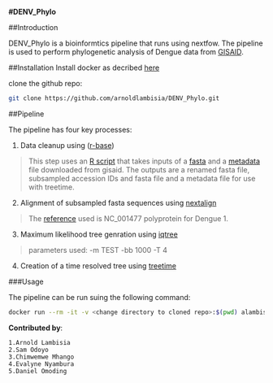 **#DENV_Phylo**

##Introduction

DENV_Phylo is a bioinformtics pipeline that runs using nextfow. The pipeline is used to perform phylogenetic analysis of Dengue data from [GISAID](https://gisaid.org/). 

##Installation
Install docker as decribed [here](https://www.docker.com/)

clone the github repo:
```bash
git clone https://github.com/arnoldlambisia/DENV_Phylo.git
```

##Pipeline

The pipeline has four key processes:

1. Data cleanup using ([r-base](https://www.r-project.org/))

>This step uses an [R script](bin/data_cleanup_subset.R) that takes inputs of a [fasta](data/gisaid_test.fasta) and a [metadata](data/gisaid_test.tsv) file downloaded from gisaid. The outputs are a renamed fasta file, subsampled accession IDs and fasta file and a metadata file for use with treetime.

2. Alignment of subsampled fasta sequences using [nextalign](https://github.com/neherlab/nextalign)

> The [reference](references/DENV1_ref.fasta) used is NC_001477 polyprotein for Dengue 1.

3. Maximum likelihood tree genration using [iqtree](http://www.iqtree.org)

>parameters used:
    -m TEST
    -bb 1000
    -T 4

4. Creation of a time resolved tree using [treetime](https://github.com/neherlab/treetime)


###Usage

The pipeline can be run suing the following command:

```bash
docker run --rm -it -v <change directory to cloned repo>:$(pwd) alambisia/phylogen:1.0 nextflow run $(pwd)/main.nf --gisaid_fasta <insert fasta> --gisaid_metadata <insert metadata>
```

**Contributed by**:
```
1.Arnold Lambisia
2.Sam Odoyo
3.Chimwemwe Mhango
4.Evalyne Nyambura
5.Daniel Omoding
```